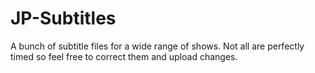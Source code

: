 # JP-Subtitles
A bunch of subtitle files for a wide range of shows. Not all are perfectly timed so feel free to correct them and upload changes. 

